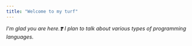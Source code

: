```yaml
---
title: "Welcome to my turf"
---
```


*I'm glad you are here.❣️ I plan to talk about various types of programming languages.*
